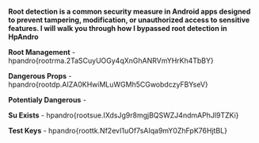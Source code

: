 **Root detection is a common security measure in Android apps designed to prevent tampering, modification, or unauthorized access to sensitive features. I will walk you through how I bypassed root detection in HpAndro**


**Root Management** - hpandro{rootrma.2TaSCuyUOGy4qXnGhANRVmYHrKh4TbBY}

**Dangerous Props** - hpandro{rootdp.AIZA0KHwiMLuWGMh5CGwobdczyFBYseV}

**Potentialy Dangerous** - 

**Su Exists** - hpandro{rootsue.IXdsJg9r8mgjBQSWZJ4ndmAPhJl9TZKi}

**Test Keys** - hpandro{roottk.Nf2evI1uOf7sAIqa9mY0ZhFpK76HjtBL}




